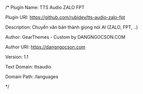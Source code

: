 /*
Plugin Name: TTS Audio ZALO FPT

Plugin URI: https://github.com/rubidev/tts-audio-zalo-fpt

Description: Chuyển văn bản thành giọng nói AI (ZALO, FPT, ..)

Author: GearThemes - Custom by DANGNGOCSON.COM

Author URI: https://dangngocson.com

Version: 1.1

Text Domain: ttsaudio

Domain Path: /languages

*/
